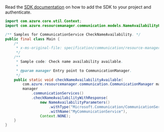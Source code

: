 Read the [SDK documentation](https://github.com/Azure/azure-sdk-for-java/blob/azure-resourcemanager-communication_1.1.0-beta.1/sdk/communication/azure-resourcemanager-communication/README.md) on how to add the SDK to your project and authenticate.

```java
import com.azure.core.util.Context;
import com.azure.resourcemanager.communication.models.NameAvailabilityParameters;

/** Samples for CommunicationService CheckNameAvailability. */
public final class Main {
    /*
     * x-ms-original-file: specification/communication/resource-manager/Microsoft.Communication/stable/2020-08-20/examples/checkNameAvailabilityAvailable.json
     */
    /**
     * Sample code: Check name availability available.
     *
     * @param manager Entry point to CommunicationManager.
     */
    public static void checkNameAvailabilityAvailable(
        com.azure.resourcemanager.communication.CommunicationManager manager) {
        manager
            .communicationServices()
            .checkNameAvailabilityWithResponse(
                new NameAvailabilityParameters()
                    .withType("Microsoft.Communication/CommunicationServices")
                    .withName("MyCommunicationService"),
                Context.NONE);
    }
}
```
